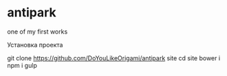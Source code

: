 # antipark
one of my first works

Установка проекта

git clone https://github.com/DoYouLikeOrigami/antipark site
cd site
bower i
npm i
gulp
